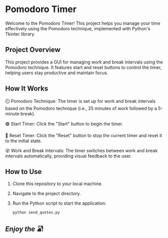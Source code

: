 # Pomodoro Timer

Welcome to the Pomodoro Timer! This project helps you manage your time effectively using the Pomodoro technique, implemented with Python's Tkinter library.

## Project Overview

This project provides a GUI for managing work and break intervals using the Pomodoro technique. It features start and reset buttons to control the timer, helping users stay productive and maintain focus.

## How It Works

⏲️ Pomodoro Technique: The timer is set up for work and break intervals based on the Pomodoro technique (i.e., 25 minutes of work followed by a 5-minute break).

🟢 Start Timer: Click the "Start" button to begin the timer.

🔴 Reset Timer: Click the "Reset" button to stop the current timer and reset it to the initial state.

😵 Work and Break Intervals: The timer switches between work and break intervals automatically, providing visual feedback to the user.

## How to Use

1. Clone this repository to your local machine.


2. Navigate to the project directory.


3. Run the Python script to start the application:

    ```bash
    python send_quotes.py
    ```

## *Enjoy the ⌛*!
